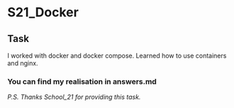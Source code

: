 # S21_Docker 

## Task 
I worked with docker and docker compose. Learned how to use containers and nginx. 

### You can find my realisation in answers.md 

_P.S. Thanks School_21 for providing this task._
